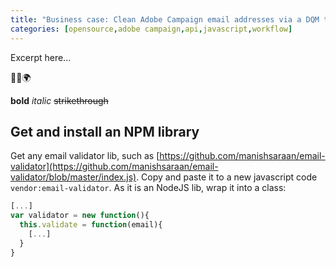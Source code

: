 ```yaml
---
title: "Business case: Clean Adobe Campaign email addresses via a DQM third-party (NPM libraries, REST API, javascript for queries and updates)"
categories: [opensource,adobe campaign,api,javascript,workflow]
---
```


Excerpt here...

<p class="text-center">🐍👑🌍</p>

<!--more-->

**bold** *italic*  ~~strikethrough~~

## Get and install an NPM library

Get any email validator lib, such as [https://github.com/manishsaraan/email-validator](https://github.com/manishsaraan/email-validator/blob/master/index.js).
Copy and paste it to a new javascript code `vendor:email-validator`.
As it is an NodeJS lib, wrap it into a class:
```js
[...]
var validator = new function(){
  this.validate = function(email){
    [...]
  }
}
```
